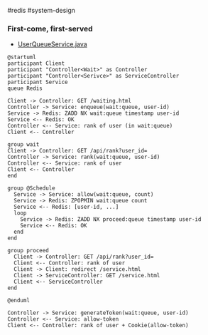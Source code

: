 #redis #system-design

### First-come, first-served

* [UserQueueService.java](https://github.com/morenice/fastcampus-2023-backend-advacned/blob/main/ch4/clip08/flow/src/main/java/com/fastcampus/flow/service/UserQueueService.java)

```plantuml
@startuml
participant Client
participant "Controller<Wait>" as Controller
participant "Controller<Serivce>" as ServiceController
participant Service
queue Redis

Client -> Controller: GET /waiting.html
Controller -> Service: enqueue(wait:queue, user-id)
Service -> Redis: ZADD NX wait:queue timestamp user-id
Service <-- Redis: OK
Controller <-- Service: rank of user (in wait:queue)
Client <-- Controller

group wait
Client -> Controller: GET /api/rank?user_id=
Controller -> Service: rank(wait:queue, user-id)
Controller <-- Service: rank of user
Client <-- Controller
end

group @Schedule
  Service -> Service: allow(wait:queue, count)
  Service -> Redis: ZPOPMIN wait:queue count
  Service <-- Redis: [user-id, ...]
  loop
    Service -> Redis: ZADD NX proceed:queue timestamp user-id
    Service <-- Redis: OK
  end
end

group proceed
  Client -> Controller: GET /api/rank?user_id=
  Client <-- Controller: rank of user
  Client -> Client: redirect /service.html
  Client -> ServiceController: GET /service.html
  Client <-- ServiceController
end

@enduml
```

```
Controller -> Service: generateToken(wait:queue, user-id)
Controller <-- Service: allow-token
Client <-- Controller: rank of user + Cookie(allow-token)
```
